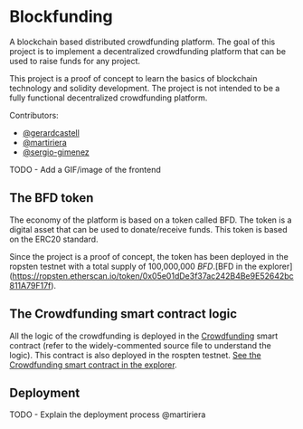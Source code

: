 # Blockfunding

A blockchain based distributed crowdfunding platform. The goal of this project is to implement a decentralized crowdfunding platform that can be used to raise funds for any project.

This project is a proof of concept to learn the basics of blockchain technology and solidity development. The project is not intended to be a fully functional decentralized crowdfunding platform.

Contributors:
* [@gerardcastell](https://github.com/gerardcastell)
* [@martiriera](https://github.com/martiriera)
* [@sergio-gimenez](https://github.com/sergio-gimenez)

TODO - Add a GIF/image of the frontend

## The BFD token

The economy of the platform is based on a token called BFD. The token is a digital asset that can be used to donate/receive funds. This token is based on the ERC20 standard.

Since the project is a proof of concept, the token has been deployed in the ropsten testnet with a total supply of 100,000,000 $BFD. [$BFD in the explorer](https://ropsten.etherscan.io/token/0x05e01dDe3f37ac242B4Be9E52642bc811A79F17f).

## The Crowdfunding smart contract logic

All the logic of the crowdfunding is deployed in the [Crowdfunding](smart-contract/CrowdFunding.sol) smart contract (refer to the widely-commented source file to understand the logic). This contract is also deployed in the rospten testnet. [See the Crowdfunding smart contract in the explorer](https://ropsten.etherscan.io/address/0x33099805e7dfA8050E908BC42eCbfCb902DfD32b).

## Deployment

TODO - Explain the deployment process @martiriera